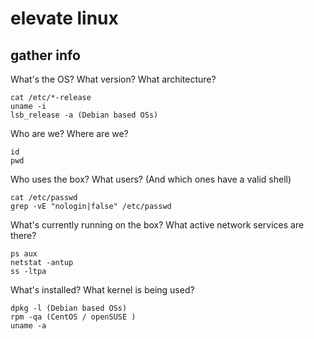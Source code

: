 # elevate linux

## gather info

What's the OS? What version? What architecture?

    cat /etc/*-release
    uname -i
    lsb_release -a (Debian based OSs)

Who are we? Where are we?

    id
    pwd

Who uses the box? What users? (And which ones have a valid shell)

    cat /etc/passwd
    grep -vE "nologin|false" /etc/passwd

What's currently running on the box? What active network services are there?

    ps aux
    netstat -antup
    ss -ltpa

What's installed? What kernel is being used?

    dpkg -l (Debian based OSs)
    rpm -qa (CentOS / openSUSE )
    uname -a
